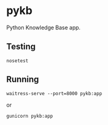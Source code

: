 # pykb
Python Knowledge Base app.

## Testing

    nosetest

## Running

    waitress-serve --port=8000 pykb:app

or

    gunicorn pykb:app
